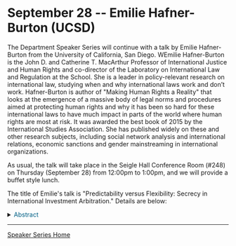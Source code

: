 # September 28 -- Emilie Hafner-Burton (UCSD)

The Department Speaker Series will continue with a talk by Emilie Hafner-Burton from the University of California, San Diego. WEmilie Hafner-Burton is the John D. and Catherine T. MacArthur Professor of International Justice and Human Rights and co-director of the Laboratory on International Law and Regulation at the School. She is a leader in policy-relevant research on international law, studying when and why international laws work and don’t work. Hafner-Burton is author of "Making Human Rights a Reality" that looks at the emergence of a massive body of legal norms and procedures aimed at protecting human rights and why it has been so hard for these international laws to have much impact in parts of the world where human rights are most at risk. It was awarded the best book of 2015 by the International Studies Association. She has published widely on these and other research subjects, including social network analysis and international relations, economic sanctions and gender mainstreaming in international organizations.

As usual, the talk will take place in the Seigle Hall Conference Room (#248) on Thursday (September 28) from 12:00pm to 1:00pm, and we will provide a buffet style lunch.

The title of Emilie's talk is "Predictability versus Flexibility: Secrecy in International Investment Arbitration." Details are below:

<details> 
   <summary>  <font color="#005f85"> Abstract </font> </summary>
  
   <p>
   There is heated debate over the wisdom and effect of secrecy in international negotiations. This debate has become central to the process of foreign investment arbitration because parties to disputes nearly always can choose to hide arbitral outcomes from public view. Working with a new database of disputes at the world’s largest investor-state arbitral institution, the World Bank’s International Centre for Settlement of Investment Disputes, the authors examine the incentives of firms and governments to keep the details of their disputes secret.
   </p>
   
</details>

----

[Speaker Series Home](https://duckmayr.github.io/washuspeakerseries/)
